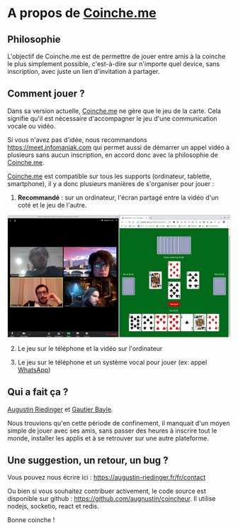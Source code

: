# A propos de [Coinche.me](https://coinche.me)

## Philosophie

L'objectif de Coinche.me est de permettre de jouer entre amis à la coinche le plus simplement possible, c'est-à-dire sur n'importe quel device, sans inscription, avec juste un lien d'invitation à partager.

## Comment jouer ?

Dans sa version actuelle, [Coinche.me](https://coinche.me) ne gère que le jeu de la carte. Cela signifie qu'il est nécessaire d'accompagner le jeu d'une communication vocale ou vidéo.

Si vous n'avez pas d'idée, nous recommandons https://meet.infomaniak.com qui permet aussi de démarrer un appel vidéo à plusieurs sans aucun inscription, en accord donc avec la philosophie de [Coinche.me](https://coinche.me).

[Coinche.me](https://coinche.me) est compatible sur tous les supports (ordinateur, tablette, smartphone), il y a donc plusieurs manières de s'organiser pour jouer :

1. **Recommandé** : sur un ordinateur, l'écran partagé entre la vidéo d'un coté et le jeu de l'autre.

![Impression écran d'une configuration de jeu](./screenshot.jpg)

2. Le jeu sur le téléphone et la vidéo sur l'ordinateur

3. Le jeu sur le téléphone et un système vocal pour jouer (ex: appel [WhatsApp](https://www.whatsapp.com))

## Qui a fait ça ?

[Augustin Riedinger](https://augustin-riedinger.fr/) et [Gautier Bayle](https://www.linkedin.com/in/gautierbayle).

Nous trouvions qu'en cette période de confinement, il manquait d'un moyen simple de jouer avec ses amis, sans passer des heures à inscrire tout le monde, installer les applis et à se retrouver sur une autre plateforme.

## Une suggestion, un retour, un bug ?

Vous pouvez nous écrire ici : https://augustin-riedinger.fr/fr/contact

Ou bien si vous souhaitez contribuer activement, le code source est disponible sur github : https://github.com/augnustin/coincheur. Il utilise nodejs, socketio, react et redis.

Bonne coinche !